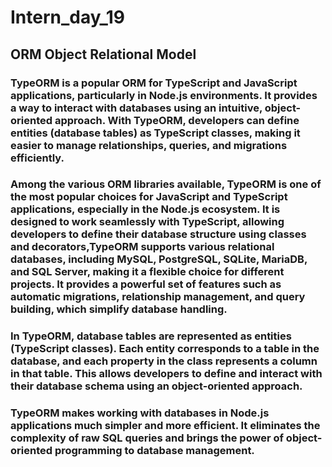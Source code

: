 # Intern_day_19
## ORM Object Relational Model

### TypeORM is a popular ORM for TypeScript and JavaScript applications, particularly in Node.js environments. It provides a way to interact with databases using an intuitive, object-oriented approach. With TypeORM, developers can define entities (database tables) as TypeScript classes, making it easier to manage relationships, queries, and migrations efficiently.

### Among the various ORM libraries available, TypeORM is one of the most popular choices for JavaScript and TypeScript applications, especially in the Node.js ecosystem. It is designed to work seamlessly with TypeScript, allowing developers to define their database structure using classes and decorators,TypeORM supports various relational databases, including MySQL, PostgreSQL, SQLite, MariaDB, and SQL Server, making it a flexible choice for different projects. It provides a powerful set of features such as automatic migrations, relationship management, and query building, which simplify database handling.

### In TypeORM, database tables are represented as entities (TypeScript classes). Each entity corresponds to a table in the database, and each property in the class represents a column in that table. This allows developers to define and interact with their database schema using an object-oriented approach.

### TypeORM makes working with databases in Node.js applications much simpler and more efficient. It eliminates the complexity of raw SQL queries and brings the power of object-oriented programming to database management. 

